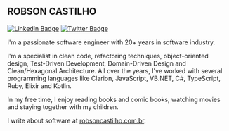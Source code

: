 ## ROBSON CASTILHO
[![Linkedin Badge](https://img.shields.io/badge/-LinkedIn-blue?style=flat-square&logo=Linkedin&logoColor=white&link=https://www.linkedin.com/in/robsoncastilho/)](https://www.linkedin.com/in/robsoncastilho/)
[![Twitter Badge](https://img.shields.io/badge/-Twitter-1ca0f1?style=flat-square&labelColor=1ca0f1&logo=twitter&logoColor=white&link=https://twitter.com/nosborcastilho)](https://twitter.com/nosborcastilho)

I'm a passionate software engineer with 20+ years in software industry.

I'm a specialist in clean code, refactoring techniques, object-oriented design, Test-Driven Development, Domain-Driven Design and Clean/Hexagonal Architecture. All over the years, I've worked with several programming languages like Clarion, JavaScript, VB.NET, C#, TypeScript, Ruby, Elixir and Kotlin.

In my free time, I enjoy reading books and comic books, watching movies and staying together with my children.

I write about software at [robsoncastilho.com.br](https://robsoncastilho.com.br).
